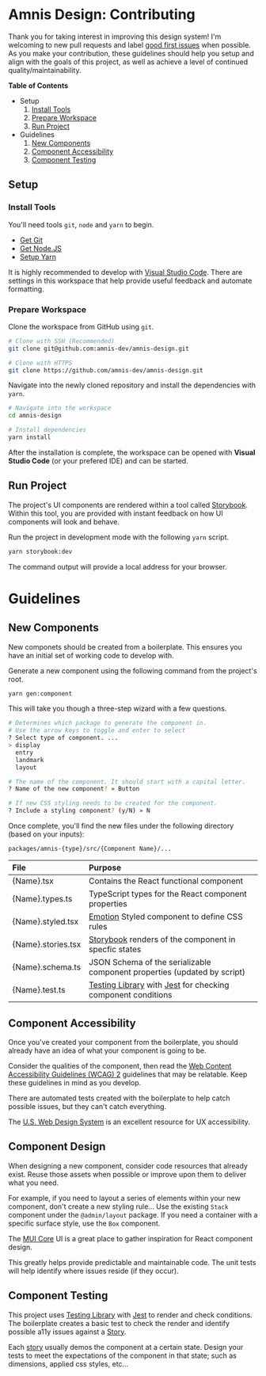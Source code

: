# Amnis Design: Contributing

Thank you for taking interest in improving this design system! I'm welcoming to new pull requests and label [good first issues](https://github.com/amnis-dev/amnis-design/labels/good%20first%20issue) when possible. As you make your contribution, these guidelines should help you setup and align with the goals of this project, as well as achieve a level of continued quality/maintainability.

**Table of Contents**
- Setup
  1. [Install Tools](#install-tools)
  2. [Prepare Workspace](#prepare-workspace)
  3. [Run Project](#run-project)
- Guidelines
  1. [New Components](#new-components)
  2. [Component Accessibility](#component-accessibility)
  2. [Component Testing](#component-testing)

## Setup

### Install Tools

You'll need tools `git`, `node` and `yarn` to begin.

* [Get Git](https://git-scm.com/downloads)
* [Get Node.JS](https://nodejs.org/)
* [Setup Yarn](https://classic.yarnpkg.com/en/docs/getting-started)

It is highly recommended to develop with [Visual Studio Code](https://code.visualstudio.com/). There are settings in this workspace that help provide useful feedback and automate formatting.

### Prepare Workspace

Clone the workspace from GitHub using `git`.

```sh
# Clone with SSH (Recommended)
git clone git@github.com:amnis-dev/amnis-design.git

# Clone with HTTPS
git clone https://github.com/amnis-dev/amnis-design.git
```

Navigate into the newly cloned repository and install the dependencies with `yarn`.

```sh
# Navigate into the workspace
cd amnis-design

# Install dependencies
yarn install
```

After the installation is complete, the workspace can be opened with **Visual Studio Code** (or your prefered IDE) and can be started.

## Run Project

The project's UI components are rendered within a tool called [Storybook](https://storybook.js.org/). Within this tool, you are provided with instant feedback on how UI components will look and behave.

Run the project in development mode with the following `yarn` script.

```sh
yarn storybook:dev
```

The command output will provide a local address for your browser.

# Guidelines

## New Components

New componets should be created from a boilerplate. This ensures you have an initial set of working code to develop with.

Generate a new component using the following command from the project's root.

```sh
yarn gen:component
```

This will take you though a three-step wizard with a few questions.

```sh
# Determines which package to generate the component in.
# Use the arrow keys to toggle and enter to select
? Select type of component. ... 
> display
  entry
  landmark
  layout

# The name of the component. It should start with a capital letter.
? Name of the new component? » Button

# If new CSS styling needs to be created for the component.
? Include a styling component? (y/N) » N
```

Once complete, you'll find the new files under the following directory (based on your inputs):

`packages/amnis-{type}/src/{Component Name}/...`

| File | Purpose |
| :--- | :------ |
| {Name}.tsx | Contains the React functional component |
| {Name}.types.ts | TypeScript types for the React component properties |
| {Name}.styled.tsx | [Emotion](https://emotion.sh/docs/introduction) Styled component to define CSS rules |
| {Name}.stories.tsx | [Storybook](https://storybook.js.org/) renders of the component in specfic states |
| {Name}.schema.ts | JSON Schema of the serializable component properties (updated by script) |
| {Name}.test.ts | [Testing Library](https://testing-library.com/) with [Jest](https://jestjs.io/) for checking component conditions |

## Component Accessibility

Once you've created your component from the boilerplate, you should already have an idea of what your component is going to be.

Consider the qualities of the component, then read the [Web Content Accessibility Guidelines (WCAG) 2](https://www.w3.org/WAI/WCAG21/quickref/) guidelines that may be relatable. Keep these guidelines in mind as you develop.

There are automated tests created with the boilerplate to help catch possible issues, but they can't catch everything.

The [U.S. Web Design System](https://designsystem.digital.gov/) is an excellent resource for UX accessibility.

## Component Design

When designing a new component, consider code resources that already exist. Reuse those assets when possible or improve upon them to deliver what you need.

For example, if you need to layout a series of elements within your new component, don't create a new styling rule... Use the existing `Stack` component under the `@admin/layout` package. If you need a container with a specific surface style, use the `Box` component.

The [MUI Core](https://mui.com/) UI is a great place to gather inspiration for React component design.

This greatly helps provide predictable and maintainable code. The unit tests will help identify where issues reside (if they occur).

## Component Testing

This project uses [Testing Library](https://testing-library.com/) with [Jest](https://jestjs.io/) to render and check conditions. The boilerplate creates a basic test to check the render and identify possible a11y issues against a [Story](https://storybook.js.org/docs/react/get-started/whats-a-story).

Each [story](https://storybook.js.org/docs/react/get-started/whats-a-story) usually demos the component at a certain state. Design your tests to meet the expectations of the component in that state; such as dimensions, applied css styles, etc...